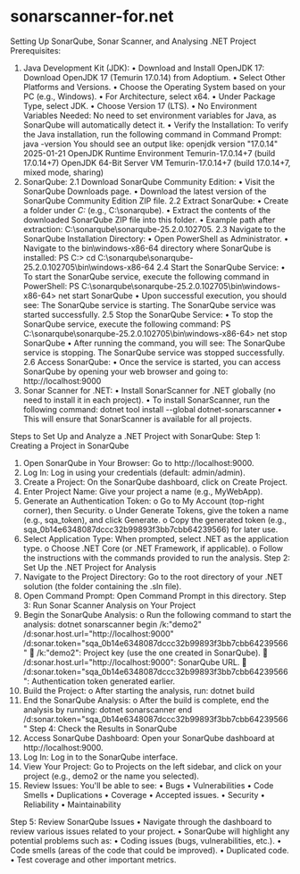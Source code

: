 # sonarscanner-for.net
Setting Up SonarQube, Sonar Scanner, and Analysing .NET Project
Prerequisites:
1. Java Development Kit (JDK):
•	Download and Install OpenJDK 17:
Download OpenJDK 17 (Temurin 17.0.14) from Adoptium.
•	Select Other Platforms and Versions.
•	Choose the Operating System based on your PC (e.g., Windows).
•	For Architecture, select x64.
•	Under Package Type, select JDK.
•	 Choose Version 17 (LTS).
•	No Environment Variables Needed:
No need to set environment variables for Java, as SonarQube will automatically detect it.
•	Verify the Installation:
To verify the Java installation, run the following command in Command Prompt:
java -version
You should see an output like:
openjdk version "17.0.14" 2025-01-21
OpenJDK Runtime Environment Temurin-17.0.14+7 (build 17.0.14+7)
OpenJDK 64-Bit Server VM Temurin-17.0.14+7 (build 17.0.14+7, mixed mode, sharing)
2. SonarQube:
2.1 Download SonarQube Community Edition:
•	Visit the SonarQube Downloads page.
•	Download the latest version of the SonarQube Community Edition ZIP file.
2.2 Extract SonarQube:
•	Create a folder under *C:* (e.g., C:\sonarqube).
•	Extract the contents of the downloaded SonarQube ZIP file into this folder.
•	Example path after extraction: C:\sonarqube\sonarqube-25.2.0.102705.
2.3 Navigate to the SonarQube Installation Directory:
•	Open PowerShell as Administrator.
•	Navigate to the bin\windows-x86-64 directory where SonarQube is installed:
PS C:\> cd C:\sonarqube\sonarqube-25.2.0.102705\bin\windows-x86-64
2.4 Start the SonarQube Service:
•	To start the SonarQube service, execute the following command in PowerShell:
PS C:\sonarqube\sonarqube-25.2.0.102705\bin\windows-x86-64> net start SonarQube
•	Upon successful execution, you should see:
The SonarQube service is starting.
The SonarQube service was started successfully.
2.5 Stop the SonarQube Service:
•	To stop the SonarQube service, execute the following command:
PS C:\sonarqube\sonarqube-25.2.0.102705\bin\windows-x86-64> net stop SonarQube
•	After running the command, you will see:
The SonarQube service is stopping.
The SonarQube service was stopped successfully.
2.6 Access SonarQube:
•	Once the service is started, you can access SonarQube by opening your web browser and going to:
http://localhost:9000
3. Sonar Scanner for .NET:
•	Install SonarScanner for .NET globally (no need to install it in each project).
•	To install SonarScanner, run the following command:
dotnet tool install --global dotnet-sonarscanner
•	This will ensure that SonarScanner is available for all projects.

Steps to Set Up and Analyze a .NET Project with SonarQube:
Step 1: Creating a Project in SonarQube
1.	Open SonarQube in Your Browser:
Go to http://localhost:9000.
2.	Log In:
Log in using your credentials (default: admin/admin).
3.	Create a Project:
On the SonarQube dashboard, click on Create Project.
4.	Enter Project Name:
Give your project a name (e.g., MyWebApp).
5.	Generate an Authentication Token:
o	Go to My Account (top-right corner), then Security.
o	Under Generate Tokens, give the token a name (e.g., sqa_token), and click Generate.
o	Copy the generated token (e.g., sqa_0b14e6348087dccc32b99893f3bb7cbb64239566) for later use.
6.	Select Application Type:
When prompted, select .NET as the application type.
o	Choose .NET Core (or .NET Framework, if applicable).
o	Follow the instructions with the commands provided to run the analysis.
Step 2: Set Up the .NET Project for Analysis
1.	Navigate to the Project Directory:
Go to the root directory of your .NET solution (the folder containing the .sln file).
2.	Open Command Prompt:
Open Command Prompt in this directory.
Step 3: Run Sonar Scanner Analysis on Your Project
1.	Begin the SonarQube Analysis:
o	Run the following command to start the analysis:
dotnet sonarscanner begin /k:"demo2" /d:sonar.host.url="http://localhost:9000" /d:sonar.token="sqa_0b14e6348087dccc32b99893f3bb7cbb64239566"
	/k:"demo2": Project key (use the one created in SonarQube).
	/d:sonar.host.url="http://localhost:9000": SonarQube URL.
	/d:sonar.token="sqa_0b14e6348087dccc32b99893f3bb7cbb64239566": Authentication token generated earlier.
2.	Build the Project:
o	After starting the analysis, run:
dotnet build
3.	End the SonarQube Analysis:
o	After the build is complete, end the analysis by running:
dotnet sonarscanner end /d:sonar.token="sqa_0b14e6348087dccc32b99893f3bb7cbb64239566"
Step 4: Check the Results in SonarQube
1.	Access SonarQube Dashboard:
Open your SonarQube dashboard at http://localhost:9000.
2.	Log In:
Log in to the SonarQube interface.
3.	View Your Project:
Go to Projects on the left sidebar, and click on your project (e.g., demo2 or the name you selected).
4.	Review Issues:
You'll be able to see:
•	Bugs
•	Vulnerabilities
•	Code Smells
•	Duplications
•	Coverage
•	Accepted issues.
•	Security
•	Reliability
•	Maintainability
 

Step 5: Review SonarQube Issues
•	Navigate through the dashboard to review various issues related to your project.
•	SonarQube will highlight any potential problems such as:
•	Coding issues (bugs, vulnerabilities, etc.).
•	Code smells (areas of the code that could be improved).
•	Duplicated code.
•	Test coverage and other important metrics.

